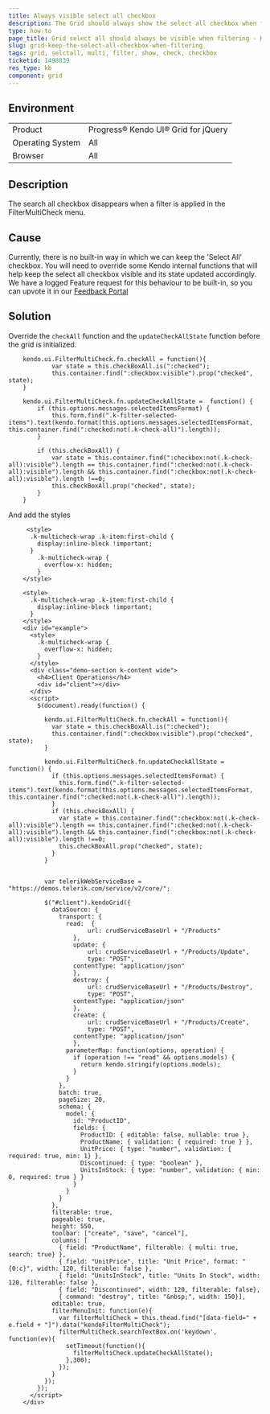 ```yaml
---
title: Always visible select all checkbox
description: The Grid should always show the select all checkbox when filtering with the multi filter checkbox. 
type: how-to
page_title: Grid select all should always be visible when filtering - Kendo UI Grid
slug: grid-keep-the-select-all-checkbox-when-filtering
tags: grid, selctall, multi, filter, show, check, checkbox
ticketid: 1498839
res_type: kb
component: grid
---
```


## Environment

<table>
 <tr>
  <td>Product</td>
  <td>Progress® Kendo UI® Grid for jQuery</td> 
 </tr>
 <tr>
  <td>Operating System</td>
  <td>All</td>
 </tr>
 <tr>
  <td>Browser</td>
  <td>All</td>
 </tr>
</table>


## Description

The search all checkbox disappears when a filter is applied in the FilterMultiCheck menu.

## Cause

Currently, there is no built-in way in which we can keep the  'Select All' checkbox. You will need to override some Kendo internal functions that will help keep the select all checkbox visible and its state updated accordingly. We have a logged Feature request for this behaviour to be built-in, so you can upvote it in our [Feedback Portal](https://feedback.telerik.com/kendo-jquery-ui/1498839-keep-the-select-all-option-when-filtering)

## Solution

Override the `checkAll` function and the `updateCheckAllState` function before the grid is initialized.  

```
    kendo.ui.FilterMultiCheck.fn.checkAll = function(){
            var state = this.checkBoxAll.is(":checked");
            this.container.find(":checkbox:visible").prop("checked", state);
    }

    kendo.ui.FilterMultiCheck.fn.updateCheckAllState =  function() {
        if (this.options.messages.selectedItemsFormat) {
            this.form.find(".k-filter-selected-items").text(kendo.format(this.options.messages.selectedItemsFormat, this.container.find(":checked:not(.k-check-all)").length));
        }

        if (this.checkBoxAll) {
            var state = this.container.find(":checkbox:not(.k-check-all):visible").length == this.container.find(":checked:not(.k-check-all):visible").length && this.container.find(":checkbox:not(.k-check-all):visible").length !==0;
            this.checkBoxAll.prop("checked", state);
        }
    }
```

And add the styles

```
     <style>
      .k-multicheck-wrap .k-item:first-child {
        display:inline-block !important;
      }
        .k-multicheck-wrap {
          overflow-x: hidden;
        }
    </style>
```

```dojo
    <style>
      .k-multicheck-wrap .k-item:first-child {
        display:inline-block !important;
      }
    </style>
    <div id="example">
      <style>
        .k-multicheck-wrap {
          overflow-x: hidden;
        }
      </style>
      <div class="demo-section k-content wide">
        <h4>Client Operations</h4>
        <div id="client"></div>
      </div>
      <script>
        $(document).ready(function() {

          kendo.ui.FilterMultiCheck.fn.checkAll = function(){
            var state = this.checkBoxAll.is(":checked");
            this.container.find(":checkbox:visible").prop("checked", state);
          }

          kendo.ui.FilterMultiCheck.fn.updateCheckAllState =  function() {
            if (this.options.messages.selectedItemsFormat) {
              this.form.find(".k-filter-selected-items").text(kendo.format(this.options.messages.selectedItemsFormat, this.container.find(":checked:not(.k-check-all)").length));
            }
            if (this.checkBoxAll) {
              var state = this.container.find(":checkbox:not(.k-check-all):visible").length == this.container.find(":checked:not(.k-check-all):visible").length && this.container.find(":checkbox:not(.k-check-all):visible").length !==0;
              this.checkBoxAll.prop("checked", state);
            }
          }


          var telerikWebServiceBase = "https://demos.telerik.com/service/v2/core/";

          $("#client").kendoGrid({
            dataSource: {
              transport: {
                read:  {
                      url: crudServiceBaseUrl + "/Products"
                  },
                  update: {
                      url: crudServiceBaseUrl + "/Products/Update",
                      type: "POST",
                  contentType: "application/json"
                  },
                  destroy: {
                      url: crudServiceBaseUrl + "/Products/Destroy",
                      type: "POST",
                  contentType: "application/json"
                  },
                  create: {
                      url: crudServiceBaseUrl + "/Products/Create",
                      type: "POST",
                  contentType: "application/json"
                  },
                parameterMap: function(options, operation) {
                  if (operation !== "read" && options.models) {
                    return kendo.stringify(options.models);
                  }
                }
              },
              batch: true,
              pageSize: 20,
              schema: {
                model: {
                  id: "ProductID",
                  fields: {
                    ProductID: { editable: false, nullable: true },
                    ProductName: { validation: { required: true } },
                    UnitPrice: { type: "number", validation: { required: true, min: 1} },
                    Discontinued: { type: "boolean" },
                    UnitsInStock: { type: "number", validation: { min: 0, required: true } }
                  }
                }
              }
            },
            filterable: true,
            pageable: true,
            height: 550,
            toolbar: ["create", "save", "cancel"],
            columns: [
              { field: "ProductName", filterable: { multi: true, search: true} },
              { field: "UnitPrice", title: "Unit Price", format: "{0:c}", width: 120, filterable: false },
              { field: "UnitsInStock", title: "Units In Stock", width: 120, filterable: false },
              { field: "Discontinued", width: 120, filterable: false},
              { command: "destroy", title: "&nbsp;", width: 150}],
            editable: true,
            filterMenuInit: function(e){
              var filterMultiCheck = this.thead.find("[data-field=" + e.field + "]").data("kendoFilterMultiCheck");
              filterMultiCheck.searchTextBox.on('keydown', function(ev){
                setTimeout(function(){
                  filterMultiCheck.updateCheckAllState();
                },300);                
              });
            }
          });
        });
      </script>
    </div>
```
